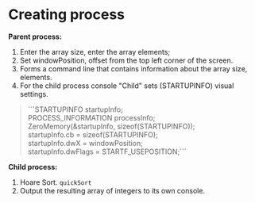 # Creating process

**Parent process:**  
1) Enter the array size, enter the array elements;  
2) Set windowPosition, offset from the top left corner of the screen.  
3) Forms a command line that contains information about the array size, elements.  
4) For the child process console "Child" sets (STARTUPINFO) visual settings.
>\```STARTUPINFO startupInfo;  
PROCESS_INFORMATION processInfo;  
ZeroMemory(&startupInfo, sizeof(STARTUPINFO));  
startupInfo.cb = sizeof(STARTUPINFO);  
startupInfo.dwX = windowPosition;  
startupInfo.dwFlags = STARTF_USEPOSITION;\```

**Child process:**  
1) Hoare Sort. `quickSort`  
2) Output the resulting array of integers to its own console.  
